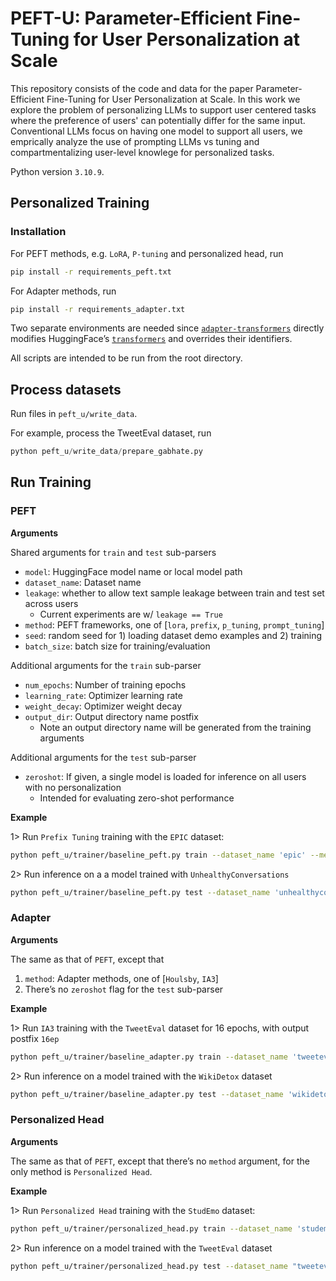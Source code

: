 # PEFT-U: Parameter-Efficient Fine-Tuning for User Personalization at Scale

This repository consists of the code and data for the paper Parameter-Efficient Fine-Tuning for User Personalization at Scale. In this work we explore the problem of personalizing LLMs to support user centered tasks where the preference of users' can potentially differ for the same input. Conventional LLMs focus on having one model to support all users, we emprically analyze the use of prompting LLMs vs tuning and compartmentalizing user-level knowlege for personalized tasks.



Python version `3.10.9`. 





## Personalized Training

### Installation 

For PEFT methods, e.g. `LoRA`, `P-tuning` and personalized head, run 

```bash
pip install -r requirements_peft.txt
```

For Adapter methods, run 

```bash
pip install -r requirements_adapter.txt
```

Two separate environments are needed since [`adapter-transformers`](https://github.com/adapter-hub/adapter-transformers) directly modifies HuggingFace’s [`transformers`](https://github.com/huggingface/transformers) and overrides their identifiers. 





All scripts are intended to be run from the root directory. 





## Process datasets

Run files in `peft_u/write_data`. 

For example, process the TweetEval dataset, run 

```python
python peft_u/write_data/prepare_gabhate.py
```



## Run Training

### PEFT

**Arguments**

Shared arguments for `train` and `test` sub-parsers 

-   `model`: HuggingFace model name or local model path 
-   `dataset_name`: Dataset name 
-   `leakage`: whether to allow text sample leakage between train and test set across users 
    -   Current experiments are w/ `leakage == True`
-   `method`: PEFT frameworks, one of [`lora`, `prefix`, `p_tuning`, `prompt_tuning`]
-   `seed`: random seed for 1) loading dataset demo examples and 2) training 
-   `batch_size`: batch size for training/evaluation 



Additional arguments for the `train` sub-parser 

-   `num_epochs`: Number of training epochs 
-   `learning_rate`: Optimizer learning rate 
-   `weight_decay`: Optimizer weight decay 
-   `output_dir`: Output directory name postfix 
    -   Note an output directory name will be generated from the training arguments 



Additional arguments for the `test` sub-parser 

-   `zeroshot`: If given, a single model is loaded for inference on all users with no personalization 
    -   Intended for evaluating zero-shot performance 





**Example**

1> Run `Prefix Tuning` training with the `EPIC` dataset: 

```bash
python peft_u/trainer/baseline_peft.py train --dataset_name 'epic' --method 'prefix'
```



2> Run inference on a a model trained with `UnhealthyConversations`

```bash
python peft_u/trainer/baseline_peft.py test --dataset_name 'unhealthyconversations' --model '23-06-03_{md_nm=flan-t5-base, ds=unhealthyconversations, peft=p_tuning}'
```



### Adapter 

**Arguments**

The same as that of `PEFT`, except that 

1.   `method`: Adapter methods, one of [`Houlsby`, `IA3`]
2.   There’s no `zeroshot` flag for the `test` sub-parser 





**Example**

1> Run `IA3` training with the `TweetEval` dataset for 16 epochs, with output postfix `16ep`

```bash
python peft_u/trainer/baseline_adapter.py train --dataset_name 'tweeteval' --method 'IA3' --num_epochs 16 --output_dir '16ep'
```



2> Run inference on a model trained with the `WikiDetox`  dataset 

```bash
python peft_u/trainer/baseline_adapter.py test --dataset_name 'wikidetox' --model '23-06-22_{adapter=Houlsby, md_nm=flan-t5-base, ds=wikidetox}'
```



### Personalized Head

 **Arguments**

The same as that of `PEFT`, except that there’s no `method` argument, for the only method is `Personalized Head`. 



**Example**

1> Run `Personalized Head` training with the `StudEmo` dataset: 

```bash
python peft_u/trainer/personalized_head.py train --dataset_name 'studemo'
```



2> Run inference on a model trained with the `TweetEval` dataset 

```bash
python peft_u/trainer/personalized_head.py test --dataset_name "tweeteval" --model "23-08-05_{PH, md_nm=flan-t5-base, ds=tweeteval}"
```


